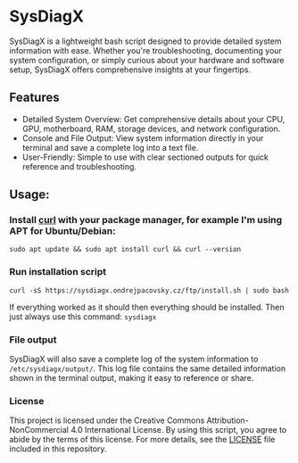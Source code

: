 # SysDiagX
SysDiagX is a lightweight bash script designed to provide detailed system information with ease. Whether you're troubleshooting, documenting your system configuration, or simply curious about your hardware and software setup, SysDiagX offers comprehensive insights at your fingertips.

## Features
- Detailed System Overview: Get comprehensive details about your CPU, GPU, motherboard, RAM, storage devices, and network configuration.
- Console and File Output: View system information directly in your terminal and save a complete log into a text file.
- User-Friendly: Simple to use with clear sectioned outputs for quick reference and troubleshooting.

## Usage:
### Install [curl](https://curl.se/) with your package manager, for example I'm using APT for Ubuntu/Debian:
```
sudo apt update && sudo apt install curl && curl --version
```
### Run installation script
```
curl -sS https://sysdiagx.ondrejpacovsky.cz/ftp/install.sh | sudo bash
```
If everything worked as it should then everything should be installed. Then just always use this command:
```sysdiagx```

### File output
SysDiagX will also save a complete log of the system information to `/etc/sysdiagx/output/`. This log file contains the same detailed information shown in the terminal output, making it easy to reference or share.

### License
This project is licensed under the Creative Commons Attribution-NonCommercial 4.0 International License. By using this script, you agree to abide by the terms of this license. For more details, see the [LICENSE](./LICENSE) file included in this repository.

